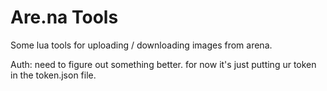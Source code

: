 Are.na Tools
============

Some lua tools for uploading / downloading images from arena.

Auth: need to figure out something better. for now it's just putting ur token in the token.json file.
